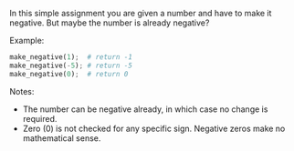 In this simple assignment you are given a number and have to make it negative. But maybe the number is already negative?

Example:
```python
make_negative(1);  # return -1
make_negative(-5); # return -5
make_negative(0);  # return 0
```
Notes:

* The number can be negative already, in which case no change is required.
* Zero (0) is not checked for any specific sign. Negative zeros make no mathematical sense.
